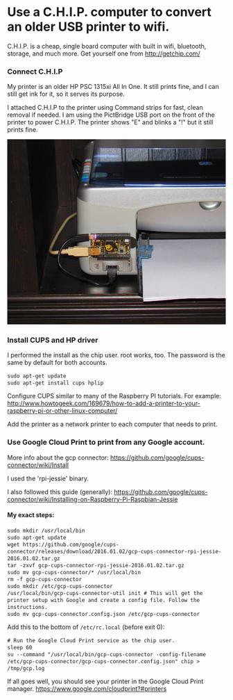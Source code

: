 # Use a C.H.I.P. computer to convert an older USB printer to wifi.

C.H.I.P. is a cheap, single board computer with built in wifi, bluetooth, storage, and much more. Get yourself one from http://getchip.com/

### Connect C.H.I.P

My printer is an older HP PSC 1315xi All In One. It still prints fine, and I can still get ink for it, so it serves its purpose. 

I attached C.H.I.P to the printer using Command strips for fast, clean removal if needed. I am using the PictBridge USB port on the front of the printer to power C.H.I.P. The printer shows "E" and blinks a "!" but it still prints fine.

![C.H.I.P. connected to the printer](images/chip_on_printer.jpg "C.H.I.P. connected to the printer")

### Install CUPS and HP driver
I performed the install as the chip user. root works, too. The password is the same by default for both accounts.

```
sudo apt-get update
sudo apt-get install cups hplip
```

Configure CUPS similar to many of the Raspberry PI tutorials. For example: http://www.howtogeek.com/169679/how-to-add-a-printer-to-your-raspberry-pi-or-other-linux-computer/

Add the printer as a network printer to each computer that needs to print.

### Use Google Cloud Print to print from any Google account.

More info about the gcp connector: https://github.com/google/cups-connector/wiki/Install

I used the 'rpi-jessie' binary.

I also followed this guide (generally): https://github.com/google/cups-connector/wiki/Installing-on-Raspberry-Pi-Raspbian-Jessie

#### My exact steps:
```
sudo mkdir /usr/local/bin
sudo apt-get update
wget https://github.com/google/cups-connector/releases/download/2016.01.02/gcp-cups-connector-rpi-jessie-2016.01.02.tar.gz
tar -zxvf gcp-cups-connector-rpi-jessie-2016.01.02.tar.gz
sudo mv gcp-cups-connector/* /usr/local/bin
rm -f gcp-cups-connector
sudo mkdir /etc/gcp-cups-connector
/usr/local/bin/gcp-cups-connector-util init # This will get the printer setup with Google and create a config file. Follow the instructions.
sudo mv gcp-cups-connector.config.json /etc/gcp-cups-connector
```

Add this to the bottom of `/etc/rc.local` (before exit 0):
```
# Run the Google Cloud Print service as the chip user.
sleep 60
su --command "/usr/local/bin/gcp-cups-connector -config-filename /etc/gcp-cups-connector/gcp-cups-connector.config.json" chip > /tmp/gcp.log
```

If all goes well, you should see your printer in the Google Cloud Print manager. https://www.google.com/cloudprint?#printers